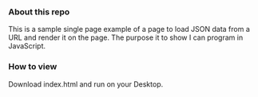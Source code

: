 ### About this repo

This is a sample single page example of a page to load JSON data from a URL and render it on the page. The purpose it to show I can program in JavaScript.

### How to view

Download index.html and run on your Desktop.
